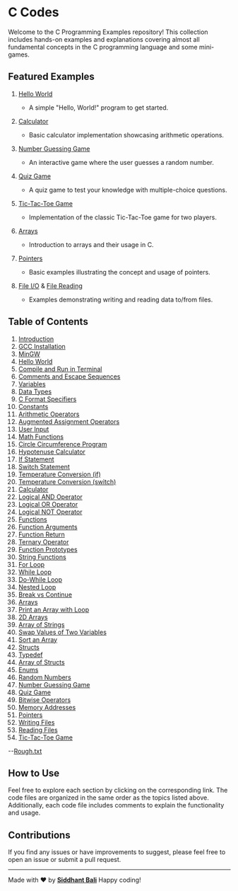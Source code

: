 # C Codes

Welcome to the C Programming Examples repository! This collection includes hands-on examples and explanations covering almost all fundamental concepts in the C programming language and some mini-games.


## Featured Examples

1. [Hello World](Hello_World.c)
   - A simple "Hello, World!" program to get started.

2. [Calculator](calculator.c)
   - Basic calculator implementation showcasing arithmetic operations.

3. [Number Guessing Game](number_guessing_game.c)
   - An interactive game where the user guesses a random number.

4. [Quiz Game](quiz_game.c)
   - A quiz game to test your knowledge with multiple-choice questions.

5. [Tic-Tac-Toe Game](Tic_Tac_Toe_game.c)
   - Implementation of the classic Tic-Tac-Toe game for two players.

6. [Arrays](arrays.c)
   - Introduction to arrays and their usage in C.

7. [Pointers](pointers.c)
   - Basic examples illustrating the concept and usage of pointers.

8. [File I/O](writing_files.c) & [File Reading](reading_files.c)
   - Examples demonstrating writing and reading data to/from files.


## Table of Contents

1. [Introduction](Into.md)
2. [GCC Installation](GCC%20install.md)
3. [MinGW](MinGW.md)
4. [Hello World](Hello_World.c)
5. [Compile and Run in Terminal](Compile_Run_Terminal.md)
6. [Comments and Escape Sequences](Comments_EscapeSeqeunce.c)
7. [Variables](Variables.c)
8. [Data Types](Data_Types.c)
9. [C Format Specifiers](C_Format_Specifiers.c)
10. [Constants](Constants.c)
11. [Arithmetic Operators](arithmetic_operators.c)
12. [Augmented Assignment Operators](augmented_assignment_operators.c)
13. [User Input](C_user_input.c)
14. [Math Functions](C_math_functions.c)
15. [Circle Circumference Program](C_circle_circumference_program.c)
16. [Hypotenuse Calculator](Hypotenuse_calculator.c)
17. [If Statement](if.c)
18. [Switch Statement](switch.c)
19. [Temperature Conversion (if)](temperature_convert_if.c)
20. [Temperature Conversion (switch)](temperature_convert_switch.c)
21. [Calculator](calculator.c)
22. [Logical AND Operator](and_logical_op.c)
23. [Logical OR Operator](or_logical_op.c)
24. [Logical NOT Operator](not_logical_op.c)
25. [Functions](function.c)
26. [Function Arguments](arguments.c)
27. [Function Return](return.c)
28. [Ternary Operator](C_ternary_operator.c)
29. [Function Prototypes](function_prototypes.c)
30. [String Functions](string_functions.c)
31. [For Loop](for_loop.c)
32. [While Loop](while_loop.c)
33. [Do-While Loop](do_while_loop.c)
34. [Nested Loop](nested_loop.c)
35. [Break vs Continue](break_vs_continue.c)
36. [Arrays](arrays.c)
37. [Print an Array with Loop](print_an_array_with_loop.c)
38. [2D Arrays](arrays_2D.c)
39. [Array of Strings](array_of_strings.c)
40. [Swap Values of Two Variables](swap_values_of_two_variables.c)
41. [Sort an Array](sort_an_array.c)
42. [Structs](structs.c)
43. [Typedef](typedef.c)
44. [Array of Structs](array_of_structs.c)
45. [Enums](enums.c)
46. [Random Numbers](random_numbers.c)
47. [Number Guessing Game](number_guessing_game.c)
48. [Quiz Game](quiz_game.c)
49. [Bitwise Operators](bitwise_operators.c)
50. [Memory Addresses](memory_addresses.c)
51. [Pointers](pointers.c)
52. [Writing Files](writing_files.c)
53. [Reading Files](reading_files.c)
54. [Tic-Tac-Toe Game](Tic_Tac_Toe_game.c)

--[Rough.txt](Rough.txt)

## How to Use

Feel free to explore each section by clicking on the corresponding link. The code files are organized in the same order as the topics listed above. Additionally, each code file includes comments to explain the functionality and usage.

## Contributions

If you find any issues or have improvements to suggest, please feel free to open an issue or submit a pull request.

---

Made with :heart: by [**Siddhant Bali**](https://github.com/kintsugi-programmer)
Happy coding!

